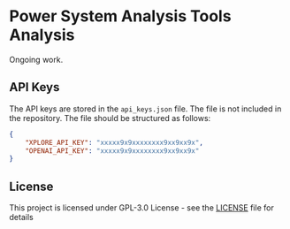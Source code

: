 # Power System Analysis Tools Analysis

Ongoing work.

## API Keys

The API keys are stored in the `api_keys.json` file. The file is not included in the repository. The file should be structured as follows:

```json
{
    "XPLORE_API_KEY": "xxxxx9x9xxxxxxxx9xx9xx9x",
    "OPENAI_API_KEY": "xxxxx9x9xxxxxxxx9xx9xx9x"
}
```

## License

This project is licensed under GPL-3.0 License - see the [LICENSE](LICENSE) file for details
